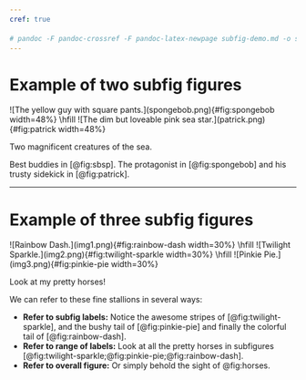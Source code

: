 ```yaml
---
cref: true

# pandoc -F pandoc-crossref -F pandoc-latex-newpage subfig-demo.md -o subfig-demo.pdf
---
```

  
# Example of two subfig figures
<div id="fig:sbsp">
![The yellow guy with square pants.](spongebob.png){#fig:spongebob width=48%} \hfill
![The dim but loveable pink sea star.](patrick.png){#fig:patrick width=48%}

Two magnificent creatures of the sea.
</div>

Best buddies in [@fig:sbsp]. The protagonist in [@fig:spongebob] and his trusty sidekick in [@fig:patrick].

---

# Example of three subfig figures
<div id="fig:horses">
![Rainbow Dash.](img1.png){#fig:rainbow-dash width=30%} \hfill
![Twilight Sparkle.](img2.png){#fig:twilight-sparkle width=30%} \hfill
![Pinkie Pie.](img3.png){#fig:pinkie-pie width=30%}

Look at my pretty horses!

</div>

We can refer to these fine stallions in several ways:

* **Refer to subfig labels:** Notice the awesome stripes of [@fig:twilight-sparkle], and the bushy tail of [@fig:pinkie-pie] and finally the colorful tail of [@fig:rainbow-dash].
* **Refer to range of labels:** Look at all the pretty horses in subfigures [@fig:twilight-sparkle;@fig:pinkie-pie;@fig:rainbow-dash].
* **Refer to overall figure:** Or simply behold the sight of @fig:horses.